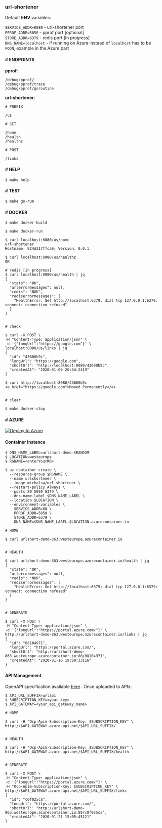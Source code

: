 ### url-shortener

Default **ENV** variables: 

`SERVICE_ADDR=8080`   - url-shortener port  
`PPROF_ADDR=5050`     - pprof port [optional]  
`STORE_ADDR=6379`     - redis port [in progress]  
`DNS_NAME=localhost`  - if running on Azure instead of `localhost` has to be `FQDN`, example in the Azure part  

#### \# ENDPOINTS

**pprof**:  
```
/debug/pprof/
/debug/pprof/trace
/debug/pprof/goroutine
```  

**url-shortener**:
```
# PREFIX

/us

# GET

/home
/health
/healthz

# POST

/links
```

#### \# HELP

```
$ make help
```


#### \# TEST

```
$ make go-run
```

#### \# DOCKER

```
$ make docker-build

$ make docker-run

$ curl localhost:8080/us/home
url-shortener
Hostname: 924d217ffca0; Version: 0.0.1

$ curl localhost:8080/us/healthz
OK

# redis [in progress]
$ curl localhost:8080/us/health | jq
{
  "state": "OK",
  "urlerrormessages": null,
  "redis": "NOK",
  "rediserrormessages": [
    "HealthError: Get http://localhost:6379: dial tcp 127.0.0.1:6379: connect: connection refused"
  ]
}


# check

$ curl -X POST \
-H "Content-Type: application/json" \
-d '{"longUrl":"https://google.com"}' \
localhost:8080/us/links | jq
{
  "id": "43600b9c",
  "longUrl": "https://google.com",
  "shortUrl": "http://localhost:8080/43600b9c",
  "createdAt": "2020-01-09 20:34:2419"
}

$ curl http://localhost:8080/43600b9c
<a href="https://google.com">Moved Permanently</a>.


# clear

$ make docker-stop
```

#### \# AZURE

[![Deploy to Azure](http://azuredeploy.net/deploybutton.png)](https://azuredeploy.net/)  


#### Container Instance

```
$ DNS_NAME_LABEL=urlshort-demo-$RANDOM
$ LOCATION=westeurope
$ RGNAME=<enterYourRG>

$ az container create \
  --resource-group $RGNAME \
  --name urlshortener \
  --image michalsw/url-shortener \
  --restart-policy Always \
  --ports 80 5050 6379 \
  --dns-name-label $DNS_NAME_LABEL \
  --location $LOCATION \
  --environment-variables \
    SERVICE_ADDR=80 \
    PPROF_ADDR=5050 \
    STORE_ADDR=6379 \
    DNS_NAME=$DNS_NAME_LABEL.$LOCATION.azurecontainer.io

# HOME

$ curl urlshort-demo-863.westeurope.azurecontainer.io


# HEALTH

$ curl urlshort-demo-863.westeurope.azurecontainer.io/health | jq
{
  "state": "OK",
  "urlerrormessages": null,
  "redis": "NOK",
  "rediserrormessages": [
    "HealthError: Get http://localhost:6379: dial tcp 127.0.0.1:6379: connect: connection refused"
  ]
}


# GENERATE

$ curl -X POST \
-H "Content-Type: application/json" \
-d '{"longUrl":"https://portal.azure.com/"}' \
http://urlshort-demo-863.westeurope.azurecontainer.io/links | jq
{
  "id": "08104971",
  "longUrl": "https://portal.azure.com/",
  "shortUrl": "http://urlshort-demo-863.westeurope.azurecontainer.io:80/08104971",
  "createdAt": "2020-01-16 19:50:33116"
}
```

#### API Management

OpenAPI specification available [here](./docs/swagger.json) . Once uploaded to APIs:

```
$ API_URL_SUFFIX=urlapi
$ SUBSCRIPTION_KEY=<your_key>
$ API_GATEWAY=<your_api_gateway_name>

# HOME

$ curl -H "Ocp-Apim-Subscription-Key: $SUBSCRIPTION_KEY" \
http://$API_GATEWAY.azure-api.net/$API_URL_SUFFIX/


# HEALTH

$ curl -H "Ocp-Apim-Subscription-Key: $SUBSCRIPTION_KEY" \
http://$API_GATEWAY.azure-api.net/$API_URL_SUFFIX/health


# GENERATE

$ curl -X POST \
-H "Content-Type: application/json" \
-d '{"longUrl":"https://portal.azure.com/"}' \
-H "Ocp-Apim-Subscription-Key: $SUBSCRIPTION_KEY" \
http://$API_GATEWAY.azure-api.net/$API_URL_SUFFIX/links
{
  "id": "c0f025ca",
  "longUrl": "https://portal.azure.com/",
  "shortUrl": "http://urlshort-demo-863.westeurope.azurecontainer.io:80/c0f025ca",
  "createdAt": "2020-01-21 15:05:45121"
}
```
